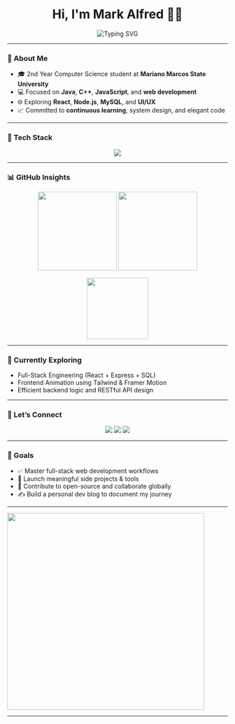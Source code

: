 <h1 align="center">Hi, I'm Mark Alfred 👨‍💻</h1>

<p align="center">
  <img src="https://readme-typing-svg.herokuapp.com?font=Fira+Code&pause=1000&color=36BCF7&center=true&vCenter=true&width=650&lines=Software+Engineer+in+Training;Full-Stack+Web+Developer;Passionate+Problem+Solver;Focused+on+Clean+%26+Creative+Code" alt="Typing SVG" />
</p>

---

### 📌 About Me

- 🎓 2nd Year Computer Science student at **Mariano Marcos State University**
- 💻 Focused on **Java**, **C++**, **JavaScript**, and **web development**
- 🌐 Exploring **React**, **Node.js**, **MySQL**, and **UI/UX**
- 📈 Committed to **continuous learning**, system design, and elegant code

---

### 🚀 Tech Stack

<p align="center">
  <img src="https://skillicons.dev/icons?i=java,cpp,js,html,css,react,nodejs,express,mysql,tailwind,bootstrap,git,vscode,figma" />
</p>

---

### 📊 GitHub Insights

<p align="center">
  <img src="https://github-readme-stats.vercel.app/api?username=m4rk4lfred&show_icons=true&theme=transparent&hide_border=true&icon_color=36BCF7&title_color=36BCF7" height="180px"/>
  <img src="https://github-readme-streak-stats.herokuapp.com/?user=m4rk4lfred&theme=transparent&hide_border=true&ring=36BCF7&fire=36BCF7" height="180px"/>
</p>

<p align="center">
  <img src="https://github-readme-stats.vercel.app/api/top-langs/?username=m4rk4lfred&layout=compact&theme=transparent&hide_border=true&title_color=36BCF7" height="140px"/>
</p>

---

### 🌱 Currently Exploring

- Full-Stack Engineering (React + Express + SQL)
- Frontend Animation using Tailwind & Framer Motion
- Efficient backend logic and RESTful API design

---

### 🤝 Let’s Connect

<p align="center">
  <a href="mailto:m4rk4lfredstdy@gmail.com"><img src="https://img.shields.io/badge/Gmail-D14836?style=for-the-badge&logo=gmail&logoColor=white"></a>
  <a href="https://www.linkedin.com/feed/"><img src="https://img.shields.io/badge/LinkedIn-0077B5?style=for-the-badge&logo=linkedin&logoColor=white"></a>
  <a href="https://yourportfolio.com"><img src="https://img.shields.io/badge/Portfolio-000?style=for-the-badge&logo=google-chrome&logoColor=white"></a>
</p>

---

### 🎯 Goals

- ✅ Master full-stack web development workflows
- 🚀 Launch meaningful side projects & tools
- 🧠 Contribute to open-source and collaborate globally
- ✍️ Build a personal dev blog to document my journey

---

<img src="https://media.giphy.com/media/3o6Zt481isNVuQI1l6/giphy.gif" width="450" />


---

<!---
m4rk4lfred/m4rk4lfred is a ✨ high-potential profile ✨ — thanks for visiting!
--->
